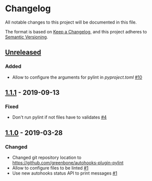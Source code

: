 # Changelog
All notable changes to this project will be documented in this file.

The format is based on [Keep a Changelog](https://keepachangelog.com/en/1.0.0/),
and this project adheres to [Semantic Versioning](https://semver.org/spec/v2.0.0.html).

## [Unreleased]

### Added
* Allow to configure the arguments for pylint in *pyproject.toml* [#10](https://github.com/greenbone/autohooks-plugin-pylint/pull/10)

## [1.1.1] - 2019-09-13

### Fixed

* Don't run pylint if not files have to validates [#4](https://github.com/greenbone/autohooks-plugin-pylint/pull/4)

## [1.1.0] - 2019-03-28

### Changed

* Changed git repository location to https://github.com/greenbone/autohooks-plugin-pylint
* Allow to configure files to be linted [#1](https://github.com/greenbone/autohooks-plugin-pylint/pull/1)
* Use new autohooks status API to print messages [#1](https://github.com/greenbone/autohooks-plugin-pylint/pull/1)

[Unreleased]: https://github.com/greenbone/autohooks-plugin-pylint/compare/v1.1.1...HEAD
[1.1.1]: https://github.com/greenbone/autohooks-plugin-pylint/compare/v1.1.0...v1.1.1
[1.1.0]: https://github.com/greenbone/autohooks-plugin-pylint/compare/v1.0.0...v1.1.0
